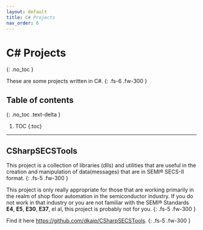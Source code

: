 ```yaml
---
layout: default
title: C# Projects
nav_order: 6
---
```


# C\# Projects
{: .no_toc }

These are some projects written in C\#.
{: .fs-6 .fw-300 }

## Table of contents
{: .no_toc .text-delta }

1. TOC
{:toc}

---

## CSharpSECSTools
This project is a collection of libraries (dlls) and utilities that are useful in the creation and manipulation of data(messages) that are in SEMI&reg; SECS-II format.
{: .fs-5 .fw-300 }

This project is only really appropriate for those that are working primarily in the realm of shop floor automation in the semiconductor industry. If you do not work in that industry or you are not familiar with the SEMI&reg; Standards **E4**, **E5**, **E30**, **E37**, el al, this project is probably not for you.
{: .fs-5 .fw-300 }

Find it here <a href="https://github.com/dkaip/CSharpSECSTools">https://github.com/dkaip/CSharpSECSTools</a>.
{: .fs-5 .fw-300 }
